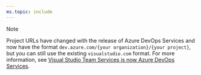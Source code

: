 ```yaml
---
ms.topic: include
---
```


> [!NOTE]
> Project URLs have changed with the release of Azure DevOps Services and now have the format `dev.azure.com/{your organization}/{your project}`, but you can still use the existing `visualstudio.com` format. For more information, see [Visual Studio Team Services is now Azure DevOps Services](../user-guide/about-azure-devops-services-tfs.md#visual-studio-team-services-is-now-azure-devops-services).
 